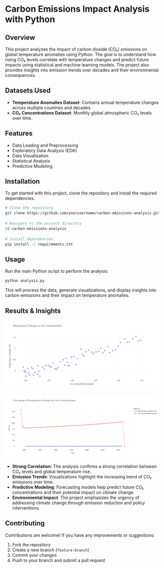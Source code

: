 # Carbon Emissions Impact Analysis with Python

## Overview
This project analyzes the impact of carbon dioxide (CO₂) emissions on global temperature anomalies using Python. The goal is to understand how rising CO₂ levels correlate with temperature changes and predict future impacts using statistical and machine learning models. The project also provides insights into emission trends over decades and their environmental consequences.

## Datasets Used
- **Temperature Anomalies Dataset**: Contains annual temperature changes across multiple countries and decades.
- **CO₂ Concentrations Dataset**: Monthly global atmospheric CO₂ levels over time.

## Features
- Data Loading and Preprocessing
- Exploratory Data Analysis (EDA)
- Data Visualization
- Statistical Analysis
- Predictive Modeling

## Installation
To get started with this project, clone the repository and install the required dependencies.

```bash
# Clone the repository
git clone https://github.com/yourusername/carbon-emissions-analysis.git

# Navigate to the project directory
cd carbon-emissions-analysis

# Install dependencies
pip install -r requirements.txt
```

## Usage
Run the main Python script to perform the analysis:

```bash
python analysis.py
```

This will process the data, generate visualizations, and display insights into carbon emissions and their impact on temperature anomalies.

## Results & Insights

![CO₂ vs Temperature Anomalies](co2_vs_temp.png)

![Emission Trends Over Time](emission_trends.png)

- **Strong Correlation**: The analysis confirms a strong correlation between CO₂ levels and global temperature rise.
- **Emission Trends**: Visualizations highlight the increasing trend of CO₂ emissions over time.
- **Predictive Modeling**: Forecasting models help predict future CO₂ concentrations and their potential impact on climate change.
- **Environmental Impact**: The project emphasizes the urgency of addressing climate change through emission reduction and policy interventions.

## Contributing
Contributions are welcome! If you have any improvements or suggestions:
1. Fork the repository
2. Create a new branch (`feature-branch`)
3. Commit your changes
4. Push to your branch and submit a pull request

